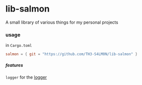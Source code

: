 # lib-salmon
A small library of various things for my personal projects

### usage
in `Cargo.toml`
```toml
salmon = { git = "https://github.com/TH3-S4LM0N/lib-salmon" }
```
##### features
`logger` for the [logger](./LOGGER.md)